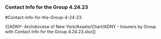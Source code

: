 
### Contact Info for the Group 4.24.23

#Contact-Info-for-the-Group-4-24-23

![[ADNY- Archdiocese of New York/Assets/Chart/ADNY - Insurers by Group with Contact Info for the Group 4.24.23.xlsx]]